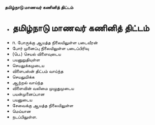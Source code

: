 **தமிழ்நாடு மாணவர் கணினித் திட்டம்**
- # தமிழ்நாடு மாணவர் கணினித் திட்டம்
- n. போருக்கு ஆயத்த நிலையிலுள்ள படைவீரன்
- போர் முனைப்பு நிலையிலுள்ள படைப்பிரிவு
- (பெ.) செயல் விளைவுடைய
- பயனுறுதியுள்ள
- செயலுக்கமுடைய
- விளைபஸ்ன் திட்பம் வாய்ந்த
- செயலுமிக்க
- ஆற்றல் வாய்ந்த
- விளைவின் வலிமை முழுதுமுடைய
- பயன்முனைப்பான
- பயனுடைய
- சேவைக்கு ஆயத்த நிலையிலுள்ள
- மெய்யான
- நடப்பிலுள்ள.

